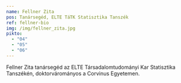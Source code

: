 ```yaml
---
name: Fellner Zita
pos: Tanársegéd, ELTE TáTK Statisztika Tanszék
ref: fellner-bio
img: /img/fellner_zita.jpg
pikto:
  - "04"
  - "05"
  - "06"
---
```


Fellner Zita tanársegéd az ELTE Társadalomtudományi Kar Statisztika Tanszékén, doktorvárományos a Corvinus Egyetemen.
